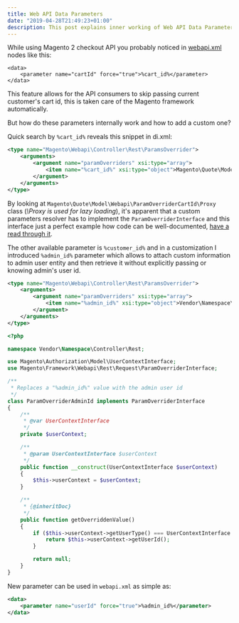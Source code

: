 ```yaml
---
title: Web API Data Parameters
date: "2019-04-28T21:49:23+01:00"
description: This post explains inner working of Web API Data Parameters and how to add a custom parameter
---
```


While using Magento 2 checkout API you probably noticed in [webapi.xml](https://github.com/magento/magento2/blob/2.3/app/code/Magento/Checkout/etc/webapi.xml#L26) nodes like this:

```xml{numberLines: true}
<data>
    <parameter name="cartId" force="true">%cart_id%</parameter>
</data>
```

This feature allows for the API consumers to skip passing current customer's cart id, this is taken care of the Magento
framework automatically.

But how do these parameters internally work and how to add a custom one?

Quick search by ```%cart_id%``` reveals this snippet in di.xml:
```xml
<type name="Magento\Webapi\Controller\Rest\ParamsOverrider">
    <arguments>
        <argument name="paramOverriders" xsi:type="array">
            <item name="%cart_id%" xsi:type="object">Magento\Quote\Model\Webapi\ParamOverriderCartId\Proxy</item>
        </argument>
    </arguments>
</type>
```

By looking at ```Magento\Quote\Model\Webapi\ParamOverriderCartId\Proxy``` class (*\Proxy is used for lazy loading*),
it's apparent that a custom parameters resolver has to implement the ```ParamOverriderInterface``` 
and this interface just a perfect example how code can be well-documented,
[have a read through it](https://github.com/magento/magento2/blob/2.3-develop/lib/internal/Magento/Framework/Webapi/Rest/Request/ParamOverriderInterface.php).
  
The other available parameter is ```%customer_id%``` and in a customization I introduced ```%admin_id%```
parameter which allows to attach custom information to admin user entity and then retrieve it
without explicitly passing or knowing admin's user id.
```xml
<type name="Magento\Webapi\Controller\Rest\ParamsOverrider">
    <arguments>
        <argument name="paramOverriders" xsi:type="array">
            <item name="%admin_id%" xsi:type="object">Vendor\Namespace\Controller\Rest\ParamOverriderAdminId</item>
        </argument>
    </arguments>
</type>
``` 

```php
<?php

namespace Vendor\Namespace\Controller\Rest;

use Magento\Authorization\Model\UserContextInterface;
use Magento\Framework\Webapi\Rest\Request\ParamOverriderInterface;

/**
 * Replaces a "%admin_id%" value with the admin user id
 */
class ParamOverriderAdminId implements ParamOverriderInterface
{
    /**
     * @var UserContextInterface
     */
    private $userContext;

    /**
     * @param UserContextInterface $userContext
     */
    public function __construct(UserContextInterface $userContext)
    {
        $this->userContext = $userContext;
    }

    /**
     * {@inheritDoc}
     */
    public function getOverriddenValue()
    {
        if ($this->userContext->getUserType() === UserContextInterface::USER_TYPE_ADMIN) {
            return $this->userContext->getUserId();
        }

        return null;
    }
}

```

New parameter can be used in ```webapi.xml``` as simple as:
```xml
<data>
    <parameter name="userId" force="true">%admin_id%</parameter>
</data>
```
